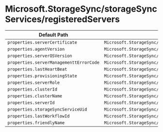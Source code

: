 # Microsoft.StorageSync/storageSyncServices/registeredServers

| Default Path | Alias |
|---|---|
| `properties.serverCertificate` | `Microsoft.StorageSync/storageSyncServices/registeredServers/serverCertificate` |
| `properties.agentVersion` | `Microsoft.StorageSync/storageSyncServices/registeredServers/agentVersion` |
| `properties.serverOSVersion` | `Microsoft.StorageSync/storageSyncServices/registeredServers/serverOSVersion` |
| `properties.serverManagementtErrorCode` | `Microsoft.StorageSync/storageSyncServices/registeredServers/serverManagementtErrorCode` |
| `properties.lastHeartBeat` | `Microsoft.StorageSync/storageSyncServices/registeredServers/lastHeartBeat` |
| `properties.provisioningState` | `Microsoft.StorageSync/storageSyncServices/registeredServers/provisioningState` |
| `properties.serverRole` | `Microsoft.StorageSync/storageSyncServices/registeredServers/serverRole` |
| `properties.clusterId` | `Microsoft.StorageSync/storageSyncServices/registeredServers/clusterId` |
| `properties.clusterName` | `Microsoft.StorageSync/storageSyncServices/registeredServers/clusterName` |
| `properties.serverId` | `Microsoft.StorageSync/storageSyncServices/registeredServers/serverId` |
| `properties.storageSyncServiceUid` | `Microsoft.StorageSync/storageSyncServices/registeredServers/storageSyncServiceUid` |
| `properties.lastWorkflowId` | `Microsoft.StorageSync/storageSyncServices/registeredServers/lastWorkflowId` |
| `properties.friendlyName` | `Microsoft.StorageSync/storageSyncServices/registeredServers/friendlyName` |

